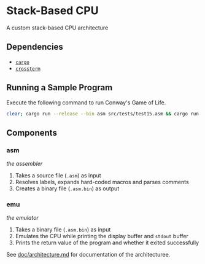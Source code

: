 # Stack-Based CPU

A custom stack-based CPU architecture

## Dependencies

- [`cargo`](https://crates.io/crates/cargo)
- [`crossterm`](https://crates.io/crates/crossterm)

## Running a Sample Program

Execute the following command to run Conway's Game of Life.

```bash
clear; cargo run --release --bin asm src/tests/test15.asm && cargo run --release --bin emu src/tests/test15.asm.bin
```

## Components

### asm

_the assembler_

1. Takes a source file (`.asm`) as input
2. Resolves labels, expands hard-coded macros and parses comments
3. Creates a binary file (`.asm.bin`) as output

### emu

_the emulator_

1. Takes a binary file (`.asm.bin`) as input
2. Emulates the CPU while printing the display buffer and `stdout` buffer
3. Prints the return value of the program and whether it exited successfully

See [doc/architecture.md](doc/architecture.txt) for documentation of the architecturee.

